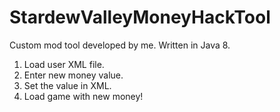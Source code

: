 # StardewValleyMoneyHackTool
Custom mod tool developed by me. Written in Java 8. 

1) Load user XML file.
2) Enter new money value.
3) Set the value in XML.
4) Load game with new money!
